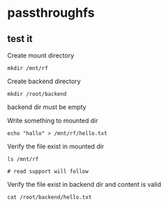 # passthroughfs

## test it

Create mount directory
```
mkdir /mnt/rf
```

Create backend directory
```
mkdir /root/backend
```
backend dir must be empty

Write something to mounted dir
```
echo "hallo" > /mnt/rf/hello.txt
```

Verify the file exist in mounted dir
```
ls /mnt/rf

# read support will follow
```

Verify the file exist in backend dir and content is valid
```
cat /root/backend/hello.txt
```
